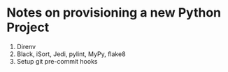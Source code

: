 # Notes on provisioning a new Python Project

1. Direnv
2. Black, iSort, Jedi, pylint, MyPy, flake8
3. Setup git pre-commit hooks
